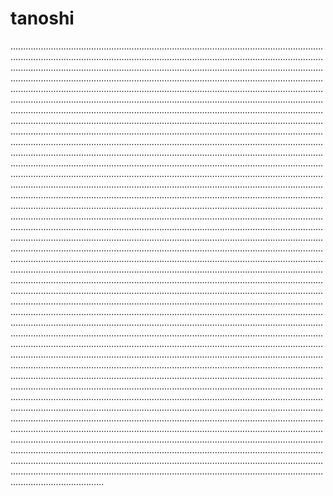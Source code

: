 # tanoshi

.................................................................................................................................................................................................................................................................................................................................................................................................................................................................................................................................................................................................................................................................................................................................................................................................................................................................................................................................................................................................................................................................................................................................................................................................................................................................................................................................................................................................................................................................................................................................................................................................................................................................................................................................................................................................................................................................................................................................................................................................................................................................................................................................................................................................................................................................................................................................................................................................................................................................................................................................................................................................................................................................................................................................................................................................................................................................................................................................................................................................................................................................................................................................................................................................................................................................................................................................................................................................................................................................................................................................................................................................................................................................................................................................................................................................................................................................................................................................................................................................................................................................................................................................................................................................................................................................................................................................................................................................................................................................................................................................................................................................................................................................................................................................................................................................................................................................................................................................................................................................................................................................................................................................................................................................................................................................................................................................